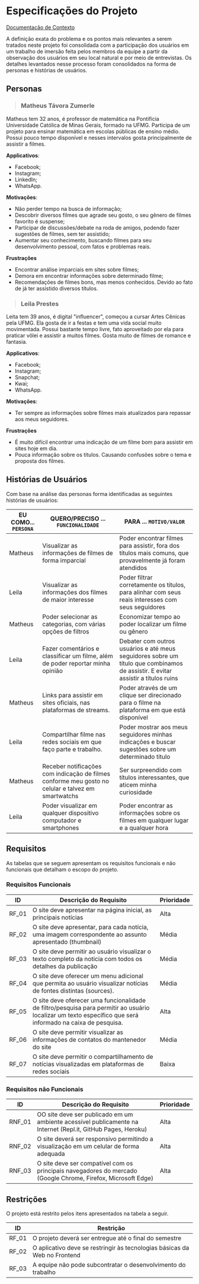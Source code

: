# Especificações do Projeto

<a href="1-Documentação de Contexto.md"> Documentação de Contexto</a></span>

A definição exata do problema e os pontos mais relevantes a serem tratados neste projeto foi consolidada com a participação dos usuários em um trabalho de imersão feita pelos membros da equipe a partir da observação dos usuários em seu local natural e por meio de entrevistas. Os detalhes levantados nesse processo foram consolidados na forma de personas e histórias de usuários.

## Personas

>### Matheus Távora Zumerle

Matheus tem 32 anos, é professor de matemática na Pontifícia Universidade Católica de Minas Gerais, formado na UFMG. Participa de um projeto para ensinar matemática em escolas públicas de ensino médio. Possui pouco tempo disponível e nesses intervalos gosta principalmente de assistir a filmes.

**Applicativos**:

- Facebook;
- Instagram;
- LinkedIn;
- WhatsApp.

**Motivações**:

- Não perder tempo na busca de informação;
- Descobrir diversos filmes que agrade seu gosto, o seu gênero de filmes favorito é suspense;
- Participar de discussões/debate na roda de amigos, podendo fazer sugestões de filmes, sem ter assistido;
- Aumentar seu conhecimento, buscando  filmes para seu desenvolvimento pessoal, com fatos e problemas reais.

**Frustrações**

- Encontrar análise imparciais em sites sobre filmes;
- Demora em encontrar informações sobre determinado filme;
- Recomendações de filmes bons, mas menos conhecidos. Devido ao fato de já ter assistido diversos títulos.

>### Leila Prestes

Leita tem 39 anos, é digital "influencer", começou a cursar Artes Cênicas pela UFMG. Ela gosta de ir a festas e tem uma vida social muito movimentada. Possui bastante tempo livre, fato aproveitado por ela para praticar vôlei e assistir a muitos filmes. Gosta muito de filmes de romance e fantasia.

**Applicativos**:

- Facebook;
- Instagram;
- Snapchat;
- Kwai;
- WhatsApp.

**Motivações**:

- Ter sempre as informações sobre filmes mais atualizados para repassar aos meus seguidores.

**Frustrações**

- É muito difícil encontrar uma indicação de um filme bom para assistir em sites hoje em dia.
- Pouca informação sobre os títulos. Causando confusões sobre o tema e proposta dos filmes.

## Histórias de Usuários

Com base na análise das personas forma identificadas as seguintes histórias de usuários:

|EU COMO... `PERSONA`|QUERO/PRECISO ... `FUNCIONALIDADE`|PARA ... `MOTIVO/VALOR` |
|--- |--- |--- |
|Matheus | Visualizar as informações de filmes de forma imparcial |Poder encontrar filmes para assistir, fora dos títulos mais comuns, que provavelmente já foram atendidos |
|Leila |Visualizar as informações dos filmes de maior interesse|Poder filtrar corretamente os títulos, para alinhar com seus reais interesses com seus seguidores|
|Matheus| Poder selecionar as categorias, com várias opções de filtros| Economizar tempo ao poder localizar um filme ou gênero |
|Leila|Fazer comentários e classificar um filme, além de poder reportar minha opinião|Debater com outros usuários e até meus seguidores sobre um título que combinamos de assistir. E evitar assistir a títulos ruins|
|Matheus|Links para assistir em sites oficiais, nas plataformas de streams.|Poder através de um clique ser direcionado para o filme na plataforma em que está disponível|
|Leila|Compartilhar filme nas redes sociais em que faço parte e trabalho.|Poder mostrar aos meus seguidores minhas indicações e buscar sugestões sobre um determinado titulo|
|Matheus|Receber notificações com indicação de filmes conforme meu gosto no celular e talvez em  smartwatchs|Ser surpreendido com títulos interessantes, que aticem minha curiosidade|
|Leila|Poder visualizar em qualquer dispositivo computador e smartphones|Poder encontrar as informações sobre os filmes em qualquer lugar e a qualquer hora|
## Requisitos

As tabelas que se seguem apresentam os requisitos funcionais e não funcionais que detalham o escopo do projeto.

### Requisitos Funcionais

| ID | Descrição do Requisito | Prioridade |
|-|-|-|
| RF_01 | O site deve apresentar na página inicial, as principais notícias | Alta |
|RF_02| O site deve apresentar, para cada notícia, uma imagem correspondente ao assunto apresentado (thumbnail) | Média |
|RF_03| O site deve permitir ao usuário visualizar o texto completo da notícia com todos os detalhes da publicação |Média|
|RF_04| O site deve oferecer um menu adicional que permita ao usuário visualizar notícias de fontes distintas (sources). |Média|
|RF_05| O site deve oferecer uma funcionalidade de filtro/pesquisa para permitir ao usuário localizar um texto específico que será informado na caixa de pesquisa. |Alta|
|RF_06| O site deve permitir visualizar as informações de contatos do mantenedor do site |Média|
|RF_07| O site deve permitir o compartilhamento de notícias visualizadas em plataformas de redes sociais |Baixa|


### Requisitos não Funcionais

|ID     | Descrição do Requisito  |Prioridade |
|-------|-------------------------|----|
|RNF_01| OO site deve ser publicado em um ambiente acessível publicamente na Internet (Repl.it, GitHub Pages, Heroku) | Alta | 
|RNF_02| O site deverá ser responsivo permitindo a visualização em um celular de forma adequada |  Alta |
|RNF_03|O site deve ser compatível com os principais navegadores do mercado (Google Chrome, Firefox, Microsoft Edge)|Alta|

## Restrições

O projeto está restrito pelos itens apresentados na tabela a seguir.

|ID| Restrição                                             |
|--|-------------------------------------------------------|
|RF_01| O projeto deverá ser entregue até o final do semestre |
|RF_02| O aplicativo deve se restringir às tecnologias básicas da Web no Frontend |
|RF_03| A equipe não pode subcontratar o desenvolvimento do trabalho|
